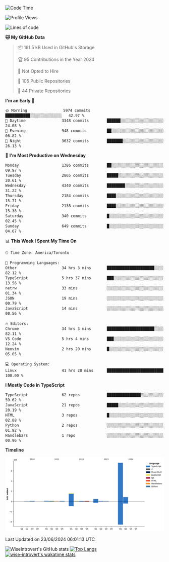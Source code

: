 <!--START_SECTION:waka-->
![Code Time](http://img.shields.io/badge/Code%20Time-1%2C774%20hrs%2014%20mins-blue)

![Profile Views](http://img.shields.io/badge/Profile%20Views-0-blue)

![Lines of code](https://img.shields.io/badge/From%20Hello%20World%20I%27ve%20Written-11.2%20million%20lines%20of%20code-blue)

**🐱 My GitHub Data** 

> 📦 161.5 kB Used in GitHub's Storage 
 > 
> 🏆 95 Contributions in the Year 2024
 > 
> 🚫 Not Opted to Hire
 > 
> 📜 105 Public Repositories 
 > 
> 🔑 44 Private Repositories 
 > 
**I'm an Early 🐤** 

```text
🌞 Morning                5974 commits        ███████████░░░░░░░░░░░░░░   42.97 % 
🌆 Daytime                3348 commits        ██████░░░░░░░░░░░░░░░░░░░   24.08 % 
🌃 Evening                948 commits         ██░░░░░░░░░░░░░░░░░░░░░░░   06.82 % 
🌙 Night                  3632 commits        ███████░░░░░░░░░░░░░░░░░░   26.13 % 
```
📅 **I'm Most Productive on Wednesday** 

```text
Monday                   1386 commits        ██░░░░░░░░░░░░░░░░░░░░░░░   09.97 % 
Tuesday                  2865 commits        █████░░░░░░░░░░░░░░░░░░░░   20.61 % 
Wednesday                4340 commits        ████████░░░░░░░░░░░░░░░░░   31.22 % 
Thursday                 2184 commits        ████░░░░░░░░░░░░░░░░░░░░░   15.71 % 
Friday                   2138 commits        ████░░░░░░░░░░░░░░░░░░░░░   15.38 % 
Saturday                 340 commits         █░░░░░░░░░░░░░░░░░░░░░░░░   02.45 % 
Sunday                   649 commits         █░░░░░░░░░░░░░░░░░░░░░░░░   04.67 % 
```


📊 **This Week I Spent My Time On** 

```text
🕑︎ Time Zone: America/Toronto

💬 Programming Languages: 
Other                    34 hrs 3 mins       █████████████████████░░░░   82.12 % 
TypeScript               5 hrs 37 mins       ███░░░░░░░░░░░░░░░░░░░░░░   13.56 % 
netrw                    33 mins             ░░░░░░░░░░░░░░░░░░░░░░░░░   01.34 % 
JSON                     19 mins             ░░░░░░░░░░░░░░░░░░░░░░░░░   00.79 % 
JavaScript               14 mins             ░░░░░░░░░░░░░░░░░░░░░░░░░   00.56 % 

🔥 Editors: 
Chrome                   34 hrs 3 mins       █████████████████████░░░░   82.11 % 
VS Code                  5 hrs 4 mins        ███░░░░░░░░░░░░░░░░░░░░░░   12.24 % 
Neovim                   2 hrs 20 mins       █░░░░░░░░░░░░░░░░░░░░░░░░   05.65 % 

💻 Operating System: 
Linux                    41 hrs 28 mins      █████████████████████████   100.00 % 
```

**I Mostly Code in TypeScript** 

```text
TypeScript               62 repos            ███████████████░░░░░░░░░░   59.62 % 
JavaScript               21 repos            █████░░░░░░░░░░░░░░░░░░░░   20.19 % 
HTML                     3 repos             █░░░░░░░░░░░░░░░░░░░░░░░░   02.88 % 
Python                   2 repos             ░░░░░░░░░░░░░░░░░░░░░░░░░   01.92 % 
Handlebars               1 repo              ░░░░░░░░░░░░░░░░░░░░░░░░░   00.96 % 
```



**Timeline**

![Lines of Code chart](https://raw.githubusercontent.com/wise-introvert/wise-introvert/master/assets/bar_graph.png)


 Last Updated on 23/06/2024 06:01:13 UTC
<!--END_SECTION:waka-->

![WiseIntrovert's GitHub stats](https://github-readme-stats.vercel.app/api?username=wise-introvert&count_private=true&show_icons=true)
[![Top Langs](https://github-readme-stats.vercel.app/api/top-langs/?username=wise-introvert&langs_count=10)](https://github.com/anuraghazra/github-readme-stats)
[![wise-introvert's wakatime stats](https://github-readme-stats.vercel.app/api/wakatime?username=wiseintrovert)](https://github.com/anuraghazra/github-readme-stats)
